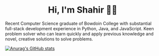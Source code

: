 <h1 align="center">Hi, I'm Shahir 👋🏽</h1>

Recent Computer Science graduate of Bowdoin College with substantial full-stack development experience in Python, Java, and JavaScript. Keen problem solver who can learn quickly and apply previous knowledge and novel, creative solutions to solve problems.

[![Anurag's GitHub stats](https://github-readme-stats.vercel.app/api?username=shahirtaj&count_private=true&show_icons=true&theme=transparent)](https://github.com/anuraghazra/github-readme-stats)
